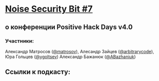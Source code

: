 [Noise Security Bit #7](http://noisebit.podster.fm/7)
=====
## о конференции Positive Hack Days v4.0


### Участники:
Александр Матросов ([@matrosov](https://twitter.com/matrosov)),
Алесандр Зайцев ([@arbitrarycode](https://twitter.com/arbitrarycode)),
Юра Гольцев ([@ygoltsev](https://twitter.com/ygoltsev))
Александр Бажанюк ([@ABazhaniuk](https://twitter.com/ABazhaniuk))


## Ссылки к подкасту:
